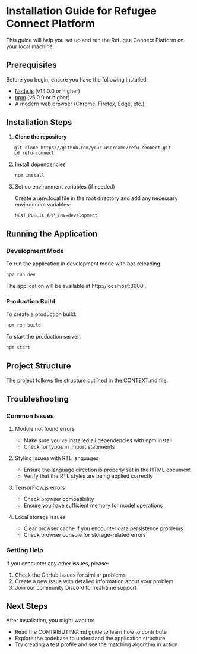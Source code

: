 # Installation Guide for Refugee Connect Platform

This guide will help you set up and run the Refugee Connect Platform on your local machine.

## Prerequisites

Before you begin, ensure you have the following installed:
- [Node.js](https://nodejs.org/) (v14.0.0 or higher)
- [npm](https://www.npmjs.com/) (v6.0.0 or higher)
- A modern web browser (Chrome, Firefox, Edge, etc.)

## Installation Steps

1. **Clone the repository**

```markdown
   git clone https://github.com/your-username/refu-connect.git
   cd refu-connect
 ```

2. Install dependencies
   
   ```bash
   npm install
    ```
3. Set up environment variables (if needed)
   
   Create a .env.local file in the root directory and add any necessary environment variables:
   
   ```plaintext
   NEXT_PUBLIC_APP_ENV=development
    ```
## Running the Application
### Development Mode
To run the application in development mode with hot-reloading:

```bash
npm run dev
 ```

The application will be available at http://localhost:3000 .

### Production Build
To create a production build:

```bash
npm run build
 ```

To start the production server:

```bash
npm start
 ```

## Project Structure
The project follows the structure outlined in the CONTEXT.md file.

## Troubleshooting
### Common Issues
1. Module not found errors
   
   - Make sure you've installed all dependencies with npm install
   - Check for typos in import statements
2. Styling issues with RTL languages
   
   - Ensure the language direction is properly set in the HTML document
   - Verify that the RTL styles are being applied correctly
3. TensorFlow.js errors
   
   - Check browser compatibility
   - Ensure you have sufficient memory for model operations
4. Local storage issues
   
   - Clear browser cache if you encounter data persistence problems
   - Check browser console for storage-related errors

### Getting Help
If you encounter any other issues, please:

1. Check the GitHub Issues for similar problems
2. Create a new issue with detailed information about your problem
3. Join our community Discord for real-time support
## Next Steps

After installation, you might want to:

- Read the CONTRIBUTING.md guide to learn how to contribute
- Explore the codebase to understand the application structure
- Try creating a test profile and see the matching algorithm in action